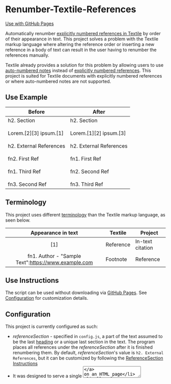 # Renumber-Textile-References

[Use with GitHub Pages](https://bzvnr.github.io/Renumber-Textile-References/)

Automatically renumber [explicitly numbered references in Textile](https://textile-lang.com/doc/footnotes) by order of their appearance in text. This project solves a problem with the Textile markup language where altering the reference order or inserting a new reference in a body of text can result in the user having to renumber the references manually.

Textile already provides a solution for this problem by allowing users to use [auto-numbered notes](https://textile-lang.com/doc/auto-numbered-notes) instead of [explicitly numbered references](https://textile-lang.com/doc/footnotes). This project is suited for Textile documents with explicitly numbered references or where auto-numbered notes are not supported.

## Use Example 

| Before | After |
| ------ | ----- |
| h2. Section<br><br>Lorem.[2][3] ipsum.[1]<br><br>h2. External References<br><br>fn2. First Ref<br><br>fn1. Third Ref<br><br>fn3. Second Ref | h2. Section<br><br>Lorem.[1][2] ipsum.[3]<br><br>h2. External References<br><br>fn1. First Ref<br><br>fn2. Second Ref<br><br>fn3. Third Ref |

## Terminology

This project uses different [terminology](https://textile-lang.com/doc/footnotes) than the Textile markup language, as seen below.

| Appearance in text | Textile | Project |
|:------------------:| ------- | ---- |
| [1] | Reference | In-text citation |
| fn1. Author - "Sample Text":https://www.example.com | Footnote | Reference |

## Use Instructions

The script can be used without downloading via [GitHub Pages](https://bzvnr.github.io/Renumber-Textile-References/). See [Configuration](./#configuration) for customization details.

## Configuration

This project is currently configured as such:

* *referenceSection* - specified in `config.js`, a part of the text assumed to be the last [heading](https://textile-lang.com/doc/headings) or a unique last section in the text. The program places all references under the *referenceSection* after it is finished renumbering them. By default, *referenceSection*'s value is `h2. External References`, but it can be customized by following the [ReferenceSection Instructions](./#referencesection-instructions)
* It was designed to serve a single [<textarea>](https://developer.mozilla.org/en-US/docs/Web/HTML/Element/textarea) on an HTML page
* All references are placed under the *referenceSection*, regardless of where they are located in the <textarea>

The program can be used and customized offline by downloading it from GitHub.

### ReferenceSection Instructions

Follow one of the sets of instructions to change the *referenceSection* value to a preferred value. If you are new to Node.js, npm, and JavaScript, follow the [Downloading from GitHub](./#downloading-from-github) instructions. Otherwise, follow the [Cloning from GitHub](./#cloning-from-github).

#### Downloading from GitHub

This requires Node.js and npm to be installed on your system. See [installation instructions for details](https://docs.npmjs.com/downloading-and-installing-node-js-and-npm). A short video on how to install can also be viewed [here](https://youtu.be/OBhw2BOez0w?t=82).

- Download the project from this page by clicking the green `Code` button and downloading the project as a ZIP file
- Unzip the file (AKA Extract all)
- Locate [lib/config.js](./lib.config.js) in the project folder
- Open [config.js](./lib.config.js) and change the value corresponding to *referenceSection* to the desired value (i.e. referenceSection: "changeTheValueInQuotes"). Make sure to save
- Open your system's terminal
- Type in `cd [filePathToProjectFolder]` without the brackets. (ex: `cd C:\Users\user\Downloads\Renumber-Textile-References-master\Renumber-Textile-References-master`)
- Once the terminal's directory has been changed to the project folder, enter `npm install`, then `npm run build`. The [bundle.js](./dist/bundle.js) file that `index.html` uses should be updated
- Open `index.html` in any browser. The HTML page should update your references using the desired *referenceSection*

#### Cloning from GitHub

This assumes Node.js and npm are already installed.

- Clone the repository to your system
- Locate and open [lib/config.js](./lib.config.js)
- Change the *referenceSection* value
- Locate the project in terminal and type `npm i`, then `npm run build`
- `index.html` should now be configured to the entered *referenceSection*

## Limitations

(Using Textile terminology): The project currently does not support [references that don't link to the footnote or footnotes with a backlink](https://textile-lang.com/doc/footnotes).

### Bugs 

To view inputs that currently cause errors, open [testCases](./lib/testCases.yaml) in the project and search for "Failing".

## Development Instructions

This project was built using [Node.js and npm](https://nodejs.org/en/download/), tested using [Jest](https://jestjs.io/), bundled with [webpack](https://github.com/webpack/webpack), and created with [Visual Studio Code](https://code.visualstudio.com/).

To create [bundle.js](./dist/bundle.js) for [index.html](./index.html):

```
npm run build
```

Run Tests:

```
npm test
```

